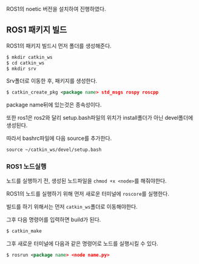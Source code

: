 ROS1의 noetic 버전을 설치하여 진행하였다.

## ROS1 패키지 빌드

ROS1의 패키지 빌드시 먼저 폴더를 생성해준다.

```xml
$ mkdir catkin_ws
$ cd catkin_ws
$ mkdir srv
```

Srv폴더로 이동한 후, 패키지를 생성한다.

```xml
$ catkin_create_pkg <package name> std_msgs rospy roscpp
```

package name뒤에 있는것은 종속성이다.

또한 ros1은 ros2와 달리 setup.bash파일의 위치가 install폴더가 아닌 devel폴더에 생성된다.

따라서 bashrc파일에 다음 source를 추가한다.

```xml
source ~/catkin_ws/devel/setup.bash
```

### ROS1 노드실행

노드를 실행하기 전, 생성된 노드파일을 `chmod +x <node>`를 해줘야한다.

ROS1의 노드를 실행하기 위해 먼저 새로운 터미널에 `roscore`를 실행한다.

빌드를 하기 위해서는 먼저 `catkin_ws`폴더로 이동해야한다.

그후 다음 명령어를 입력하면 build가 된다.

```xml
$ catkin_make
```

그후 새로운 터미널에 다음과 같은 명령어로 노드를 실행시킬 수 있다.

```xml
$ rosrun <package name> <node name.py>
```
